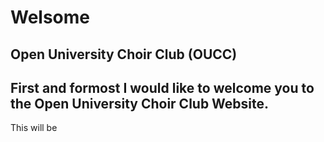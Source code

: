 # Welsome
**Open University Choir Club (OUCC)**
---
First and formost I would like to welcome you to the Open University Choir Club Website. 
---
This will be 
